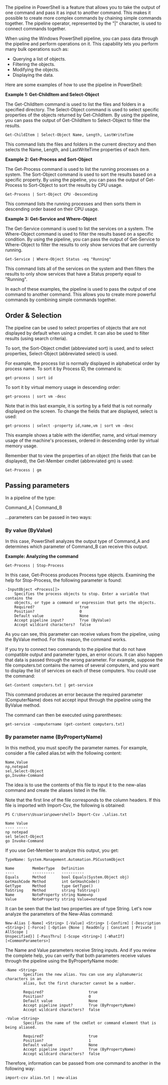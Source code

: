 
The pipeline in PowerShell is a feature that allows you to take the output of one command and pass it as input to another command. This makes it possible to create more complex commands by chaining simple commands together. The pipeline operator, represented by the "|" character, is used to connect commands together.

When using the Windows PowerShell pipeline, you can pass data through the pipeline and perform operations on it. This capability lets you perform many bulk operations such as:

+ Querying a list of objects.
+ Filtering the objects.
+ Modifying the objects.
+ Displaying the data.

Here are some examples of how to use the pipeline in PowerShell:

**Example 1: Get-ChildItem and Select-Object**

The Get-ChildItem command is used to list the files and folders in a specified directory. The Select-Object command is used to select specific properties of the objects returned by Get-ChildItem. By using the pipeline, you can pass the output of Get-ChildItem to Select-Object to filter the results.

``` pwsh 
Get-ChildItem | Select-Object Name, Length, LastWriteTime
```

This command lists the files and folders in the current directory and then selects the Name, Length, and LastWriteTime properties of each item.

**Example 2: Get-Process and Sort-Object**

The Get-Process command is used to list the running processes on a system. The Sort-Object command is used to sort the results based on a specific property. By using the pipeline, you can pass the output of Get-Process to Sort-Object to sort the results by CPU usage.

``` pwsh
Get-Process | Sort-Object CPU -Descending
```

This command lists the running processes and then sorts them in descending order based on their CPU usage.

**Example 3: Get-Service and Where-Object**

The Get-Service command is used to list the services on a system. The Where-Object command is used to filter the results based on a specific condition. By using the pipeline, you can pass the output of Get-Service to Where-Object to filter the results to only show services that are currently running.

```
Get-Service | Where-Object Status -eq "Running"
```

This command lists all of the services on the system and then filters the results to only show services that have a Status property equal to "Running".

In each of these examples, the pipeline is used to pass the output of one command to another command. This allows you to create more powerful commands by combining simple commands together.

## Order & Selection

The pipeline can be used to select properties of objects that are not displayed by default when using a cmdlet. It can also be used to filter results (using search criteria).

To sort, the Sort-Object cmdlet (abbreviated sort) is used, and to select properties, Select-Object (abbreviated select) is used.

For example, the process list is normally displayed in alphabetical order by process name. To sort it by Process ID, the command is:

``` pwsh
get-process | sort id
```

To sort it by virtual memory usage in descending order:

``` pwsh
get-process | sort vm -desc
```

Note that in this last example, it is sorting by a field that is not normally displayed on the screen. To change the fields that are displayed, select is used:

``` pwsh
get-process | select -property id,name,vm | sort vm -desc
```

This example shows a table with the identifier, name, and virtual memory usage of the machine's processes, ordered in descending order by virtual memory usage.

Remember that to view the properties of an object (the fields that can be displayed), the Get-Member cmdlet (abbreviated gm) is used:

``` pwsh
Get-Process | gm
```

## Passing parameters

In a pipeline of the type:

Command_A | Command_B

...parameters can be passed in two ways:

### By value (ByValue) 
In this case, PowerShell analyzes the output type of Command_A and determines which parameter of Command_B can receive this output.

**Example: Analyzing the command**

``` pwsh
Get-Process | Stop-Process
```

In this case, Get-Process produces Process type objects. Examining the help for Stop-Process, the following parameter is found:

```
-InputObject <Process[]>
    Specifies the process objects to stop. Enter a variable that contains the
    objects, or type a command or expression that gets the objects.
    Required?                    true
    Position?                    0
    Default value                None
    Accept pipeline input?       True (ByValue)
    Accept wildcard characters?  false
```

As you can see, this parameter can receive values from the pipeline, using the ByValue method. For this reason, the command works.

If you try to connect two commands to the pipeline that do not have compatible output and parameter types, an error occurs. It can also happen that data is passed through the wrong parameter. For example, suppose the file computers.txt contains the names of several computers, and you want to display the list of services on each of these computers. You could use the command:

``` pwsh
Get-Content computers.txt | get-service
```

This command produces an error because the required parameter (ComputerName) does not accept input through the pipeline using the ByValue method.

The command can then be executed using parentheses:

``` pwsh
get-service -computername (get-content computers.txt)
```

### By parameter name (ByPropertyName)

In this method, you must specify the parameter names. For example, consider a file called alias.txt with the following content:

```
Name,Value
np,notepad
sel,Select-Object
go,Invoke-Command
```

The idea is to use the contents of this file to input it to the new-alias command and create the aliases listed in the file.

Note that the first line of the file corresponds to the column headers. If this file is imported with Import-Csv, the following is obtained:

``` pwsh
PS C:\Users\Usuario\powershell> Import-Csv .\alias.txt
```

```
Name Value
---- -----         
np notepad
sel Select-Object
go Invoke-Command
```

If you use Get-Member to analyze this output, you get:

```
TypeName: System.Management.Automation.PSCustomObject

Name        MemberType   Definition                    
----        ----------   ----------                    
Equals      Method       bool Equals(System.Object obj)
GetHashCode Method       int GetHashCode()             
GetType     Method       type GetType()                
ToString    Method       string ToString()             
Name        NoteProperty string Name=np                
Value       NoteProperty string Value=notepad
```
It can be seen that the last two properties are of type String. Let's now analyze the parameters of the New-Alias command:

```
New-Alias [-Name] <String> [-Value] <String> [-Confirm] [-Description
<String>] [-Force] [-Option {None | ReadOnly | Constant | Private | AllScope |
Unspecified}] [-PassThru] [-Scope <String>] [-WhatIf] [<CommonParameters>]
```
The Name and Value parameters receive String inputs. And if you review the complete help, you can verify that both parameters receive values through the pipeline using the ByPropertyName mode:

```
-Name <String>
        Specifies the new alias. You can use any alphanumeric characters in an
        alias, but the first character cannot be a number.

        Required?                    true
        Position?                    0
        Default value                None
        Accept pipeline input?       True (ByPropertyName)
        Accept wildcard characters?  false

-Value <String>
        Specifies the name of the cmdlet or command element that is being aliased.

        Required?                    true
        Position?                    1
        Default value                None
        Accept pipeline input?       True (ByPropertyName)
        Accept wildcard characters?  false
```

Therefore, information can be passed from one command to another in the following way:

``` pwsh
import-csv alias.txt | new-alias
```

